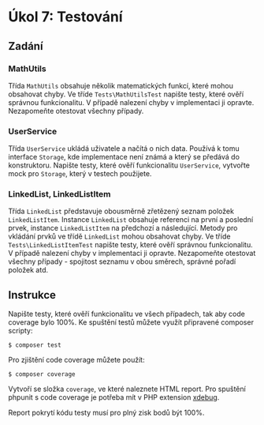 # Úkol 7: Testování

## Zadání

### MathUtils

Třída `MathUtils` obsahuje několik matematických funkcí, které mohou obsahovat chyby. Ve tříde `Tests\MathUtilsTest` napište testy, které ověří správnou funkcionalitu. V případě nalezení chyby v implementaci ji opravte. Nezapomeňte otestovat všechny případy.


### UserService

Třída `UserService` ukládá uživatele a načítá o nich data. Používá k tomu interface `Storage`, kde implementace není známá a který se předává do konstruktoru. Napište testy, které ověří funkcionalitu `UserService`, vytvořte mock pro `Storage`, který v testech použijete.

### LinkedList, LinkedListItem

Třída `LinkedList` představuje obousměrně zřetězený seznam položek `LinkedListItem`. Instance `LinkedList` obsahuje referenci na první a poslední prvek, instance `LinkedListItem` na předchozí a následující.
Metody pro vkládání prvků ve třídě `LinkedList` mohou obsahovat chyby. Ve tříde `Tests\LinkedListItemTest` napište testy, které ověří správnou funkcionalitu. V případě nalezení chyby v implementaci ji opravte. Nezapomeňte otestovat všechny případy - spojitost seznamu v obou směrech, správné pořadí položek atd.

## Instrukce

Napište testy, které ověří funkcionalitu ve všech případech, tak aby code coverage bylo 100%. Ke spuštění testů můžete využít připravené composer scripty:

```
$ composer test
```

Pro zjištění code coverage můžete použít:

```
$ composer coverage
```
Vytvoří se složka `coverage`, ve které naleznete HTML report. Pro spuštění phpunit s code coverage je potřeba mít v PHP extension [xdebug](https://xdebug.org/docs/install).

Report pokrytí kódu testy musí pro plný zisk bodů být 100%.
